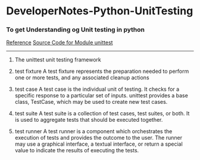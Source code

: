 # DeveloperNotes-Python-UnitTesting
### To get Understanding og Unit testing in python
[Reference](https://docs.python.org/3/library/unittest.html#module-unittest)
[Source Code for Module unittest](https://pythonhosted.org/gchecky/unittest-pysrc.html)
____
1. The unittest unit testing framework
1. test fixture
   A test fixture represents the preparation needed to perform one or more tests, and any associated cleanup actions
1. test case
  A test case is the individual unit of testing. It checks for a specific response to a particular set of inputs. unittest provides a base class, TestCase, which     may be used to create new test cases.
1. test suite
    A test suite is a collection of test cases, test suites, or both. It is used to aggregate tests that should be executed together.
    
1. test runner
  A test runner is a component which orchestrates the execution of tests and provides the outcome to the user. The runner may use a graphical interface, a textual      interface, or return a special value to indicate the results of executing the tests.
